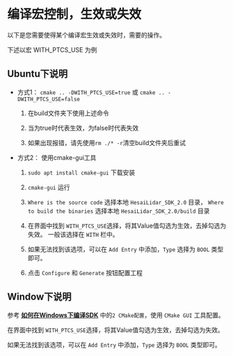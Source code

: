 # 编译宏控制，生效或失效
以下是您需要使得某个编译宏生效或失效时，需要的操作。

下述以宏 WITH_PTCS_USE 为例

##  Ubuntu下说明
- 方式1： `cmake .. -DWITH_PTCS_USE=true` 或 `cmake .. -DWITH_PTCS_USE=false`

    1. 在build文件夹下使用上述命令

    2. 当为true时代表生效，为false时代表失效

    3. 如果出现报错，请先使用`rm ./* -r`清空build文件夹后重试

- 方式2： 使用cmake-gui工具

    1. `sudo apt install cmake-gui` 下载安装
    
    2. `cmake-gui` 运行

    3. `Where is the source code` 选择本地 `HesaiLidar_SDK_2.0` 目录， `Where to build the binaries` 选择本地 `HesaiLidar_SDK_2.0/build` 目录

    4. 在界面中找到 `WITH_PTCS_USE`选择，将其Value值勾选为生效，去掉勾选为失效。 一般该选择在 `WITH` 栏中。

    5. 如果无法找到该选项，可以在 `Add Entry` 中添加，`Type` 选择为 `BOOL` 类型即可。

    6. 点击 `Configure` 和 `Generate` 按钮配置工程

## Window下说明
    
参考 **[如何在Windows下编译SDK](docs/compile_on_windows_CN.md)** 中的`2 CMake配置`，使用 `CMake GUI` 工具配置。

在界面中找到 `WITH_PTCS_USE`选择，将其Value值勾选为生效，去掉勾选为失效。

如果无法找到该选项，可以在 `Add Entry` 中添加，`Type` 选择为 `BOOL` 类型即可。